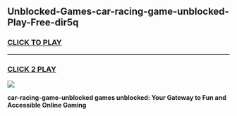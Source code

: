 
## Unblocked-Games-car-racing-game-unblocked-Play-Free-dir5q
<h3>
<a href="https://premium76.site?title=car-racing-game-unblocked&ref=10A">CLICK TO PLAY</a></h3>
<hr>

<h3>
<a href="https://premium76.site?title=car-racing-game-unblocked&ref=10A">CLICK 2 PLAY</a>
  
</h3>

<a href="https://premium76.site?title=car-racing-game-unblocked&ref=10A"><img src="https://clearcache.store/games.png"></a>


**car-racing-game-unblocked games unblocked: Your Gateway to Fun and Accessible Online Gaming**
